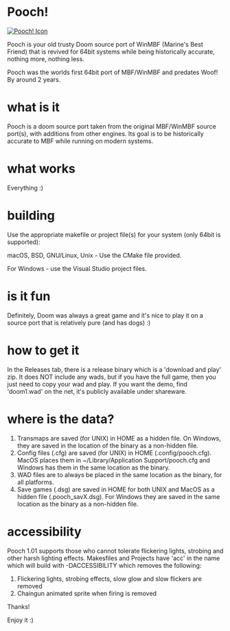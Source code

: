 # Pooch!
[![Pooch! Icon](https://github.com/wolfysdl/pooch-plus/blob/master/src/pooch_icon.png)](https://github.com/wolfysdl/pooch-plus)

Pooch is your old trusty Doom source port of WinMBF (Marine's Best Friend) that is revived for 64bit systems while being historically accurate, nothing more, nothing less.

Pooch was the worlds first 64bit port of MBF/WinMBF and predates Woof! By around 2 years.

# what is it
Pooch is a doom source port taken from the original MBF/WinMBF source port(s), with additions from other engines.  Its goal is to be historically accurate to MBF while running on modern systems.

# what works
Everything :)

# building
Use the appropriate makefile or project file(s) for your system (only 64bit is supported):

macOS, BSD, GNU/Linux, Unix - Use the CMake file provided.

For Windows - use the Visual Studio project files.

# is it fun
Definitely, Doom was always a great game and it's nice to play it on a source port that is relatively pure (and has dogs) :)

# how to get it
In the Releases tab, there is a release binary which is a 'download and play' zip.  It does NOT include any wads, but if you have the full game, then you just need to copy your wad and play.  If you want the demo, find 'doom1.wad' on the net, it's publicly available under shareware.

# where is the data?

1. Transmaps are saved (for UNIX) in HOME as a hidden file.  On Windows, they are saved in the location of the binary as a non-hidden file.
2. Config files (.cfg) are saved (for UNIX) in HOME (.config/pooch.cfg).  MacOS places them in ~/Library/Application Support/pooch.cfg and Windows has them in the same location as the binary.
3. WAD files are to always be placed in the same location as the binary, for all platforms.
4. Save games (.dsg) are saved in HOME for both UNIX and MacOS as a hidden file (.pooch_savX.dsg).  For Windows they are saved in the same location as the binary as a non-hidden file.

# accessibility

Pooch 1.01 supports those who cannot tolerate flickering lights, strobing and other harsh lighting effects.
Makesfiles and Projects have 'acc' in the name which will build with -DACCESSIBILITY which removes the following:
1. Flickering lights, strobing effects, slow glow and slow flickers are removed
2. Chaingun animated sprite when firing is removed

Thanks!

Enjoy it :)
